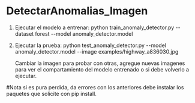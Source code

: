 # DetectarAnomalias_Imagen
1. Ejecutar el modelo a entrenar:
   python train_anomaly_detector.py --dataset forest --model anomaly_detector.model
2. Ejecutar la prueba:
   python test_anomaly_detector.py --model anomaly_detector.model --image examples/highway_a836030.jpg

   Cambiar la imagen para probar con otras, agregue nuevas imagenes para ver el compartamiento del modelo entrenado o si debe volverlo a ejecutar.

#Nota si es pura perdida, da errores con los anteriores debe instalar los paquetes que solicite con pip install.
